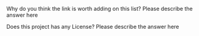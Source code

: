 Why do you think the link is worth adding on this list?
Please describe the answer here

Does this project has any License?
Please describe the answer here

